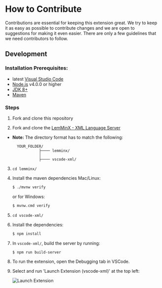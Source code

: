 # How to Contribute

Contributions are essential for keeping this extension great. We try to keep it as easy as possible to contribute changes and we are open to suggestions for making it even easier. There are only a few guidelines that we need contributors to follow.

## Development

### Installation Prerequisites:

  * latest [Visual Studio Code](https://code.visualstudio.com/)
  * [Node.js](https://nodejs.org/) v4.0.0 or higher
  * [JDK 8+](http://www.oracle.com/technetwork/java/javase/downloads/index.html)
  * [Maven](https://maven.apache.org/)

### Steps
1. Fork and clone this repository
   
2. Fork and clone the [LemMinX - XML Language Server ](https://github.com/eclipse/lemminx)

* **Note:** The directory format has to match the following:

  ```
    YOUR_FOLDER/
              ├──── lemminx/
              │      
              ├──── vscode-xml/
  ```

3. `cd lemminx/`

4. Install the maven dependencies Mac/Linux:
	```bash
	$ ./mvnw verify
	```
	or for Windows:
	```bash
	$ mvnw.cmd verify
	```
       

5. `cd vscode-xml/`
   
6. Install the dependencies:  
	```bash  
	$ npm install
	```

7. In `vscode-xml/`, build the server by running:

	```bash   
	$ npm run build-server
	```

8. To run the extension, open the Debugging tab in VSCode.
9. Select and run 'Launch Extension (vscode-xml)' at the top left:

    ![ Launch Extension ](./images/LaunchExtension.png)
